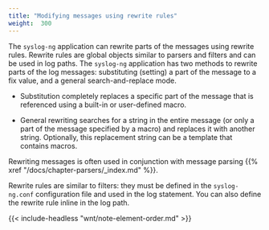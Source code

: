 ```yaml
---
title: "Modifying messages using rewrite rules"
weight:  300
---
```

<!-- DISCLAIMER: This file is based on the syslog-ng Open Source Edition documentation https://github.com/balabit/syslog-ng-ose-guides/commit/2f4a52ee61d1ea9ad27cb4f3168b95408fddfdf2 and is used under the terms of The syslog-ng Open Source Edition Documentation License. The file has been modified by Axoflow. -->

The `syslog-ng` application can rewrite parts of the messages using rewrite rules. Rewrite rules are global objects similar to parsers and filters and can be used in log paths. The `syslog-ng` application has two methods to rewrite parts of the log messages: substituting (setting) a part of the message to a fix value, and a general search-and-replace mode.

  - Substitution completely replaces a specific part of the message that is referenced using a built-in or user-defined macro.

  - General rewriting searches for a string in the entire message (or only a part of the message specified by a macro) and replaces it with another string. Optionally, this replacement string can be a template that contains macros.

Rewriting messages is often used in conjunction with message parsing {{% xref "/docs/chapter-parsers/_index.md" %}}.

Rewrite rules are similar to filters: they must be defined in the `syslog-ng.conf` configuration file and used in the log statement. You can also define the rewrite rule inline in the log path.

{{< include-headless "wnt/note-element-order.md" >}}
